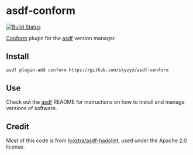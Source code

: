 # asdf-conform

[![Build Status](https://travis-ci.org/skyzyx/asdf-conform.svg?branch=master)](https://travis-ci.org/skyzyx/asdf-conform)

[Conform](https://github.com/talos-systems/conform) plugin for the [asdf](https://github.com/asdf-vm/asdf) version manager.

## Install

```bash
asdf plugin-add conform https://github.com/skyzyx/asdf-conform
```

## Use

Check out the [asdf](https://github.com/asdf-vm/asdf) README for instructions on how to install and manage versions of software.

## Credit

Most of this code is from [looztra/asdf-hadolint](https://github.com/looztra/asdf-hadolint), used under the Apache 2.0 license.
